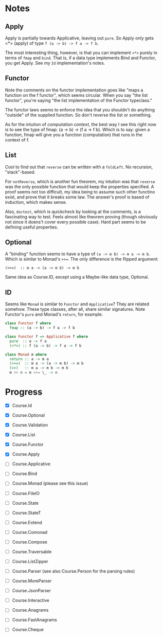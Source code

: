 # Notes

## Apply

Apply is partially towards Applicative, leaving out `pure`. So Apply only gets
<*> (apply) of type `f (a -> b) -> f a -> f b`.

The most interesting thing, however, is that you can implement `<*>` purely in
terms of `fmap` and `bind`. That is, if a data type implements Bind and
Functor, you get Apply. See my `Id` implementation's notes.

## Functor

Note the comments on the functor implementation goes like "maps a function on
the f functor", which seems circular. When you say "the list functor", you're
saying "the list implementation of the Functor typeclass."

The functor laws seems to enforce the idea that you shouldn't do anything
"outside" of the supplied function. So don't reverse the list or something.

As for the intution of *computation context*, the best way I see this right now
is to see the type of fmap: (a -> b) -> (f a -> f b). Which is to say: given a
function, fmap will give you a function (computation) that runs in the context
of f.

## List

Cool to find out that `reverse` can be written with a `foldLeft`. No recursion,
"stack"-based.

For `notReverse`, which is another fun theorem, my intution was that `reverse`
was the only possible function that would keep the properties specified. A
proof seems not too difficult, my idea being to assume such other functino
exist, and prove that it breaks some law. The answer's proof is based of
induction, which makes sense.

Also, `doctest`, which is quickcheck by looking at the comments, is a
fascinating way to test. Feels almost like theorem proving (though obviously
not since it doens't cover every possible case). Hard part seems to be defining
useful properties.

## Optional

A "binding" function seems to have a type of `(a -> m b) -> m a -> m b`. Which
is similar to Monad's `>>=`. The only difference is the flipped argument:

```
(>>=)  :: m a -> (a -> m b) -> m b
```

Same idea as Course.ID, except using a Maybe-like data type, Optional.

## ID

Seems like `Monad` is similar to `Functor` and `Applicative`? They are related
somehow. These type classes, after all, share similar signatures. Note Functor's
`pure` and Monad's `return`, for example.

```haskell
class Functor f where
  fmap :: (a -> b) -> f a -> f b

class Functor f => Applicative f where
  pure  :: a -> f a
  (<*>) :: f (a -> b) -> f a -> f b

class Monad m where
  return :: a -> m a
  (>>=)  :: m a -> (a -> m b) -> m b
  (>>)   :: m a -> m b -> m b
  m >> n = m >>= \_ -> n
```

# Progress

- [x] Course.Id
- [x] Course.Optional
- [x] Course.Validation
- [x] Course.List
- [x] Course.Functor
- [x] Course.Apply
- [ ] Course.Applicative
- [ ] Course.Bind
- [ ] Course.Monad (please see this issue)
- [ ] Course.FileIO
- [ ] Course.State
- [ ] Course.StateT
- [ ] Course.Extend
- [ ] Course.Comonad
- [ ] Course.Compose
- [ ] Course.Traversable
- [ ] Course.ListZipper
- [ ] Course.Parser (see also Course.Person for the parsing rules)
- [ ] Course.MoreParser
- [ ] Course.JsonParser
- [ ] Course.Interactive
- [ ] Course.Anagrams
- [ ] Course.FastAnagrams
- [ ] Course.Cheque

